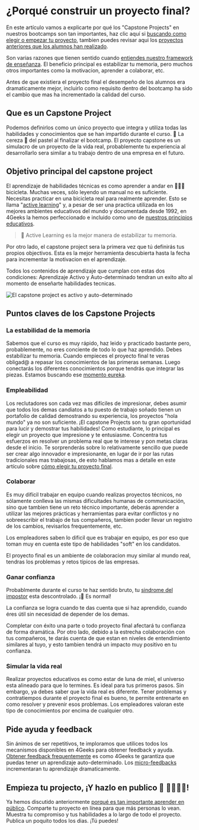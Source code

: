 # ¿Porqué construir un proyecto final?

En este artículo vamos a explicarte por qué los "Capstone Projects" en nuestros bootcamps son tan importantes, haz clic aquí si [buscando como elegir o empezar tu proyecto](https://4geeks.com/lesson/pick-your-capstone-project), tambien puedes revisar aqui los [proyectos anteriores que los alumnos han realizado](https://4geeksacademy.com/es/alumnos-y-proyectos?lang=es).

Son varias razones que tienen sentido cuando [entiendes nuestro framework de enseñanza](https://4geeks.com/mastering-technical-knowledge). El beneficio principal es estabilizar tu memoria, pero muchos otros importantes como la motivacion, aprender a colaborar, etc.

Antes de que existiera el proyecto final el desempeño de los alumnos era dramaticamente mejor, incluirlo como requisito dentro del bootcamp ha sido el cambio que mas ha incrementado la calidad del curso.

## Que es un Capstone Project

Podemos definirlos como un único proyecto que integra y utiliza todas las habilidades y conocimientos que se han impartido durante el curso. 🍒 La cereza 🍰 del pastel al finalizar el bootcamp. 
El proyecto capstone es un simulacro de un proyecto de la vida real, probablemente tu experiencia al desarrollarlo sera similar a tu trabajo dentro de una empresa en el futuro.

## Objetivo principal del capstone project

El aprendizaje de habilidades técnicas es como aprender a andar en 🚴🏿‍♀️ bicicleta. Muchas veces, sólo leyendo un manual no es suficiente. Necesitas practicar en una bicicleta real para realmente aprender. Esto se llama "[active learning](https://files.eric.ed.gov/fulltext/ED336049.pdf)" y, a pesar de ser una practica utilizada en los mejores ambientes educativos del mundo y documentada desde 1992, en 4Geeks la hemos perfeccionado e incluido como uno de [nuestros principios educativos](https://4geeks.com/mastering-technical-knowledge#how-active-recall-increases-stability).

> 🧠 Active Learning es la mejor manera de estabilizar tu memoria.

Por otro lado, el capstone project sera la primera vez que tú definirás tus propios objectivos. Esta es la mejor herramienta descubierta hasta la fecha para incrementar la motivacion en el aprendizaje.

Todos los contenidos de aprendizaje que cumplan con estas dos condiciones: Aprendizaje Activo y Auto-determinado tendran un exito alto al momento de enseñarte habilidades tecnicas.

![El capstone project es activo y auto-determinado](https://github.com/breatheco-de/knowledge-base/blob/main/images/capstone-project.png?raw=true)

## Puntos claves de los Capstone Projects

### La estabilidad de la memoria

Sabemos que el curso es muy rápido, haz leido y practicado bastante pero, probablemente, no eres conciente de todo lo que haz aprendido. Debes estabilizar tu memoria. 
Cuando empieces el proyecto final te veras obligad@ a repasar los conocimientos de las primeras semanas.
Luego conectarás los diferentes conocimientos porque tendrás que integrar las piezas.
Estamos buscando ese [momento eureka](https://es.wikipedia.org/wiki/%C2%A1Eureka!).

### Empleabilidad

Los reclutadores son cada vez mas difíciles de impresionar, debes asumir que todos los demas candiatos a tu puesto de trabajo soñado tienen un portafolio de calidad demostrando su experiencia, los proyectos "hola mundo" ya no son suficiente.
¡El capstone Projects son tu gran oportunidad para lucir y demostrar tus habilidades! Como estudiante, lo principal es elegir un proyecto que impresione y te entusiasme. 
Concentra tus esfuerzos en resolver un problema real que te interese y pon metas claras desde el inicio.
Te sorprenderás sobre lo relativamente sencillo que puede ser crear algo innovador e impresionante, en lugar de ir por las rutas tradicionales mas trabajosas, de esto hablamos mas a detalle en este artículo sobre [cómo elegir tu proyecto final](https://4geeks.com/lesson/pick-your-capstone-project).

### Colaborar

Es muy difícil trabajar en equipo cuando realizas proyectos técnicos, no sólamente conlleva las mismas dificultades humanas de communicación, sino que tambien tiene un reto técnico importante, deberás aprender a utilizar las mejores prácticas y herramientas para evitar conflictos y no sobreescribir el trabajo de tus compañeros, tambien poder llevar un registro de los cambios, revisarlos frequentemente, etc.

Los empleadores saben lo dificil que es trabajar en equipo, es por eso que toman muy en cuenta este tipo de habilidades "soft" en los candidatos.

El proyecto final es un ambiente de colaboracion muy similar al mundo real, tendras los problemas y retos típicos de las empresas.

### Ganar confianza

Probablmente durante el curso te haz sentido bruto, tu [sindrome del impostor](https://4geeks.com/lesson/intro-to-4geeks-full-stack#wall-1-confidence-impostor-syndrome) esta descontrolado. ¡🙂 Es normal!

La confianza se logra cuando te das cuenta que si haz aprendido, cuando éres útil sin necesidad de depender de los demas.

Completar con éxito una parte o todo proyecto final afectará tu confianza de forma dramática. Por otro lado, debido a la estrecha colaboración con tus compañeros, te darás cuenta de que estan en niveles de entendimiento similares al tuyo, y esto tambien tendrá un impacto muy positivo en tu confianza.

### Simular la vida real

Realizar proyectos educativos es como estar de luna de miel, el universo esta alineado para que lo termines. Es ideal para tus primeros pasos.
Sin embargo, ya debes saber que la vida real es diferente.
Tener problemas y contratiempos durante el proyecto final es bueno, te permite entrenarte en como resolver y prevenir esos problemas.
Los empleadores valoran este tipo de conocimientos por encima de cualquier otro.

## Pide ayuda y feedback

Sin ánimos de ser repetitivos, te imploramos que utilices todos los mecanismos disponibles en 4Geeks para obtener feedback y ayuda.
[Obtener feedback frequentemente](https://4geeks.com/mastering-technical-knowledge#feedback-quality-and-frequency) es como 4Geeks te garantiza que puedas tener un aprendizaje auto-determinado.
Los [micro-feedbacks](https://4geeks.com/mastering-technical-knowledge#micro-feedbacks) incrementaran tu aprendizaje dramaticamente.

## Empieza tu projecto, ¡Y hazlo en publico 💬 👨‍👩‍👧‍👦!

Ya hemos discutido anteriormente [porqué es tan importante aprender en público](https://4geeks.com/es/lesson/learn-in-public-es#por-qu-es-esto-tan-importante).
Comparte tu proyecto en línea para que más personas lo vean. Muestra tu compromiso y tus habilidades a lo largo de todo el proyecto.
Publica un poquito todos los dias. ¡Tú puedes!
